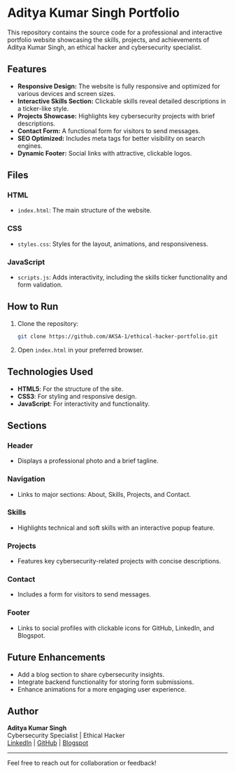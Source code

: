 # Aditya Kumar Singh Portfolio

This repository contains the source code for a professional and interactive portfolio website showcasing the skills, projects, and achievements of Aditya Kumar Singh, an ethical hacker and cybersecurity specialist.

## Features

- **Responsive Design:** The website is fully responsive and optimized for various devices and screen sizes.
- **Interactive Skills Section:** Clickable skills reveal detailed descriptions in a ticker-like style.
- **Projects Showcase:** Highlights key cybersecurity projects with brief descriptions.
- **Contact Form:** A functional form for visitors to send messages.
- **SEO Optimized:** Includes meta tags for better visibility on search engines.
- **Dynamic Footer:** Social links with attractive, clickable logos.

## Files

### HTML
- `index.html`: The main structure of the website.

### CSS
- `styles.css`: Styles for the layout, animations, and responsiveness.

### JavaScript
- `scripts.js`: Adds interactivity, including the skills ticker functionality and form validation.

## How to Run

1. Clone the repository:
   ```bash
   git clone https://github.com/AKSA-1/ethical-hacker-portfolio.git
   ```

2. Open `index.html` in your preferred browser.

## Technologies Used

- **HTML5**: For the structure of the site.
- **CSS3**: For styling and responsive design.
- **JavaScript**: For interactivity and functionality.

## Sections

### Header
- Displays a professional photo and a brief tagline.

### Navigation
- Links to major sections: About, Skills, Projects, and Contact.

### Skills
- Highlights technical and soft skills with an interactive popup feature.

### Projects
- Features key cybersecurity-related projects with concise descriptions.

### Contact
- Includes a form for visitors to send messages.

### Footer
- Links to social profiles with clickable icons for GitHub, LinkedIn, and Blogspot.

## Future Enhancements

- Add a blog section to share cybersecurity insights.
- Integrate backend functionality for storing form submissions.
- Enhance animations for a more engaging user experience.

## Author

**Aditya Kumar Singh**  
Cybersecurity Specialist | Ethical Hacker  
[LinkedIn](https://linkedin.com/in/adityatechy) | [GitHub](https://github.com/AKSA-1) | [Blogspot](https://cyberpenetration.blogspot.com)

---

Feel free to reach out for collaboration or feedback!
